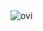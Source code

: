 <img src="https://github-readme-stats.vercel.app/api/top-langs?username=timo-development&show_icons=true&locale=en&layout=compact&theme=chartreuse-dark" alt="ovi" />
